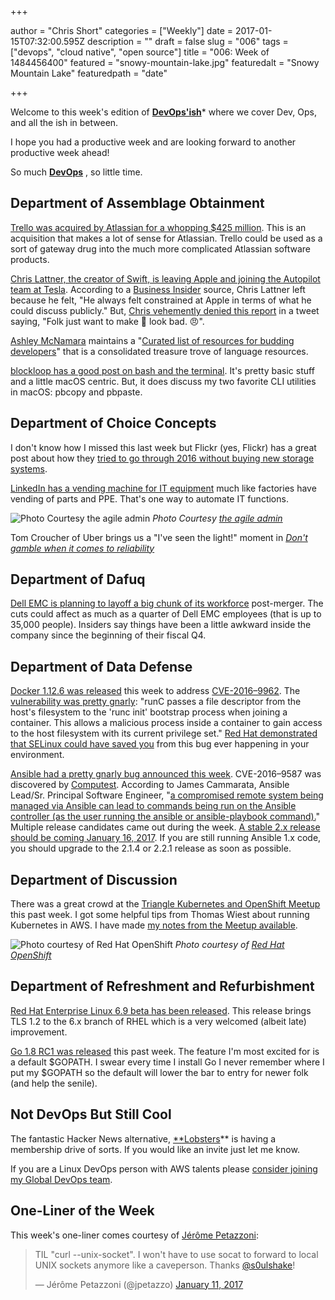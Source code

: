 +++

author = "Chris Short"
categories = ["Weekly"]
date = 2017-01-15T07:32:00.595Z
description = ""
draft = false
slug = "006"
tags = ["devops", "cloud native", "open source"]
title = "006: Week of 1484456400"
featured = "snowy-mountain-lake.jpg"
featuredalt = "Snowy Mountain Lake"
featuredpath = "date"

+++

Welcome to this week's edition of [**DevOps'ish**](https://devopsish.com/)* where we cover Dev, Ops, and all the ish in between.

I hope you had a productive week and are looking forward to another productive week ahead!

So much [**DevOps**](https://devopsish.com) , so little time.

## Department of Assemblage Obtainment

[Trello was acquired by Atlassian for a whopping $425 million](http://www.forbes.com/sites/alexkonrad/2017/01/09/atlassian-acquires-popular-team-productivity-app-trello-for-425-million/). This is an acquisition that makes a lot of sense for Atlassian. Trello could be used as a sort of gateway drug into the much more complicated Atlassian software products.

[Chris Lattner, the creator of Swift, is leaving Apple and joining the Autopilot team at Tesla](https://9to5mac.com/2017/01/10/swift-chris-lattner-leaving-apple/). According to a [Business Insider](http://www.businessinsider.com/how-apples-culture-of-secrecy-wears-down-its-top-developers-2017-1) source, Chris Lattner left because he felt, "He always felt constrained at Apple in terms of what he could discuss publicly." But, [Chris vehemently denied this report](https://twitter.com/clattner_llvm/status/819974025371787264) in a tweet saying, "Folk just want to make 🍎 look bad. 😠".

[Ashley McNamara](https://twitter.com/ashleymcnamara) maintains a "[Curated list of resources for budding developers](http://ashleymcnamara.github.io/learn_to_code/)" that is a consolidated treasure trove of language resources.

[blockloop has a good post on bash and the terminal](https://www.blockloop.io/mastering-bash-and-terminal). It's pretty basic stuff and a little macOS centric. But, it does discuss my two favorite CLI utilities in macOS: pbcopy and pbpaste.

## Department of Choice Concepts

I don't know how I missed this last week but Flickr (yes, Flickr) has a great post about how they [tried to go through 2016 without buying new storage systems](https://code.flickr.net/2017/01/05/a-year-without-a-byte/).

[LinkedIn has a vending machine for IT equipment](https://theagileadmin.com/2017/01/10/but-how-can-it-do-devops/) much like factories have vending of parts and PPE. That's one way to automate IT functions.

![Photo Courtesy [the agile admin](https://theagileadmin.com/2017/01/10/but-how-can-it-do-devops/)](/img/2017/01/linkedin-vending-machine.jpg)  *Photo Courtesy [the agile admin](https://theagileadmin.com/2017/01/10/but-how-can-it-do-devops/)*

Tom Croucher of Uber brings us a "I've seen the light!" moment in [*Don't gamble when it comes to reliability*](https://www.oreilly.com/ideas/dont-gamble-when-it-comes-to-reliability)

## Department of Dafuq

[Dell EMC is planning to layoff a big chunk of its workforce](http://www.theregister.co.uk/2017/01/12/emc_layoffs/) post-merger. The cuts could affect as much as a quarter of Dell EMC employees (that is up to 35,000 people). Insiders say things have been a little awkward inside the company since the beginning of their fiscal Q4.

## Department of Data Defense

[Docker 1.12.6 was released](https://github.com/docker/docker/releases/tag/v1.12.6) this week to address [CVE-2016–9962](http://seclists.org/fulldisclosure/2017/Jan/21). The [vulnerability was pretty gnarly](https://bugzilla.suse.com/show_bug.cgi?id=1012568): "runC passes a file descriptor from the host's filesystem to the 'runc init' bootstrap process when joining a container. This allows a malicious process inside a container to gain access to the host
filesystem with its current privilege set." [Red Hat demonstrated that SELinux could have saved you](http://rhelblog.redhat.com/2017/01/13/docker-0-day-stopped-cold-by-selinux/) from this bug ever happening in your environment.

[Ansible had a pretty gnarly bug announced this week](http://www.theregister.co.uk/2017/01/11/ansible_patches_own_the_farm_vulnerability/). CVE-2016–9587 was discovered by [Computest](https://www.computest.nl/advisories/CT-2017-0109_Ansible.txt). According to James Cammarata, Ansible Lead/Sr. Principal Software Engineer, "[a compromised remote system being managed via Ansible can lead to commands being run on the Ansible controller (as the user running the ansible or ansible-playbook command).](https://groups.google.com/forum/#!topic/ansible-devel/SyrgcUySAIQ)" Multiple release candidates came out during the week. [A stable 2.x release should be coming January 16, 2017](https://groups.google.com/forum/?utm_medium=email&utm_source=footer#!msg/ansible-project/ydfEh11hlXA/eaOPE3p_AQAJ). If you are still running Ansible 1.x code, you should upgrade to the 2.1.4 or 2.2.1 release as soon as possible.

## Department of Discussion

There was a great crowd at the [Triangle Kubernetes and OpenShift Meetup](https://www.meetup.com/Triangle-Kubernetes-Meetup/) this past week. I got some helpful tips from Thomas Wiest about running Kubernetes in AWS. I have made [my notes from the Meetup available](https://www.evernote.com/l/AAV9Qz3Q7IhLCqRM05VZbis3oJm6duhVdi0).

![Photo courtesy of [Red Hat OpenShift](https://twitter.com/openshift/status/819690494393520131)](/img/2017/01/triangle-openshift-meetup.jpg)  *Photo courtesy of [Red Hat OpenShift](https://twitter.com/openshift/status/819690494393520131)*

## Department of Refreshment and Refurbishment

​[Red Hat Enterprise Linux 6.9 beta has been released](http://www.zdnet.com/article/red-hat-enterprise-linux-6-9-beta-out-now/). This release brings TLS 1.2 to the 6.x branch of RHEL which is a very welcomed (albeit late) improvement.

[Go 1.8 RC1 was released](https://groups.google.com/forum/m/#!topic/golang-nuts/tr2ZKSQ42zE) this past week. The feature I'm most excited for is a default $GOPATH. I swear every time I install Go I never remember where I put my $GOPATH so the default will lower the bar to entry for newer folk (and help the senile).

## Not DevOps But Still Cool

The fantastic Hacker News alternative, [**Lobsters](https://lobste.rs/)** is having a membership drive of sorts. If you would like an invite just let me know.

If you are a Linux DevOps person with AWS talents please [consider joining my Global DevOps team](http://solarwinds.jobs/durham-nc/senior-aws-systems-engineer/866A1F89D368408CB7F6F774409D961A/job/).

## One-Liner of the Week

This week's one-liner comes courtesy of [Jérôme Petazzoni](https://twitter.com/jpetazzo/status/819288097376583680):

<blockquote class="twitter-tweet" data-lang="en"><p lang="en" dir="ltr">TIL &quot;curl --unix-socket&quot;. I won&#39;t have to use socat to forward to local UNIX sockets anymore like a caveperson. Thanks <a href="https://twitter.com/s0ulshake?ref_src=twsrc%5Etfw">@s0ulshake</a>!</p>&mdash; Jérôme Petazzoni (@jpetazzo) <a href="https://twitter.com/jpetazzo/status/819288097376583680?ref_src=twsrc%5Etfw">January 11, 2017</a></blockquote>
<script async src="https://platform.twitter.com/widgets.js" charset="utf-8"></script>
